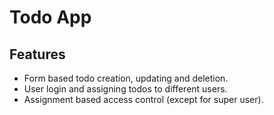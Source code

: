 # Todo App

## Features
* Form based todo creation, updating and deletion.
* User login and assigning todos to different users.
* Assignment based access control (except for super user).
